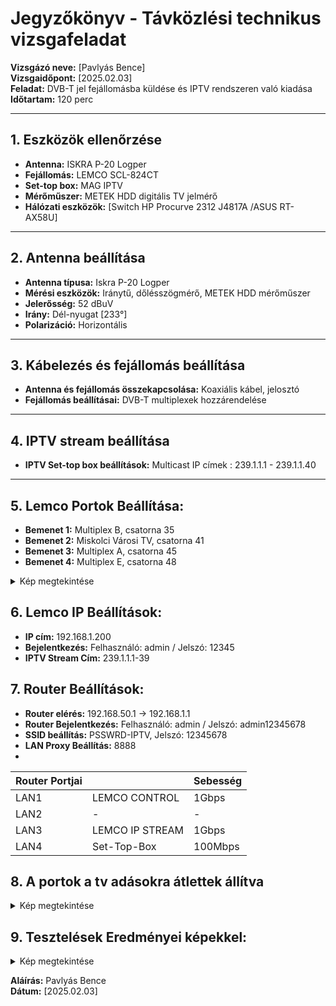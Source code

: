 # Jegyzőkönyv - Távközlési technikus vizsgafeladat

**Vizsgázó neve:** [Pavlyás Bence]  
**Vizsgaidőpont:** [2025.02.03]  
**Feladat:** DVB-T jel fejállomásba küldése és IPTV rendszeren való kiadása  
**Időtartam:** 120 perc

---

## 1. Eszközök ellenőrzése
- **Antenna:** ISKRA P-20 Logper
- **Fejállomás:** LEMCO SCL-824CT
- **Set-top box:** MAG IPTV
- **Mérőműszer:** METEK HDD digitális TV jelmérő
- **Hálózati eszközök:** [Switch HP Procurve 2312 J4817A /ASUS RT-AX58U]

---

## 2. Antenna beállítása
- **Antenna típusa:** Iskra P-20 Logper
- **Mérési eszközök:** Iránytű, dőlésszögmérő, METEK HDD mérőműszer
- **Jelerősség:** 52 dBuV  
- **Irány:** Dél-nyugat [233°]  
- **Polarizáció:** Horizontális

---

## 3. Kábelezés és fejállomás beállítása
- **Antenna és fejállomás összekapcsolása:** Koaxiális kábel, jelosztó
- **Fejállomás beállításai:** DVB-T multiplexek hozzárendelése

---

## 4. IPTV stream beállítása
- **IPTV Set-top box beállítások:** Multicast IP címek : 239.1.1.1 - 239.1.1.40

---

## 5. Lemco Portok Beállítása:
- **Bemenet 1:** Multiplex B, csatorna 35  
- **Bemenet 2:** Miskolci Városi TV, csatorna 41  
- **Bemenet 3:** Multiplex A, csatorna 45  
- **Bemenet 4:** Multiplex E, csatorna 48  
<details>

  <summary>Kép megtekintése</summary>

  ![Portok](https://raw.githubusercontent.com/PavlyasB/Meresijegyzokonyvek/refs/heads/main/IPTV/K%C3%A9pek/input1-3.png)     
  
  ![Portok](https://raw.githubusercontent.com/PavlyasB/Meresijegyzokonyvek/refs/heads/main/IPTV/K%C3%A9pek/input4.png) 

</details>

## 6. Lemco IP Beállítások:
- **IP cím:** 192.168.1.200  
- **Bejelentkezés:** Felhasználó: admin / Jelszó: 12345  
- **IPTV Stream Cím:** 239.1.1.1-39  

## 7. Router Beállítások:
- **Router elérés:** 192.168.50.1 -> 192.168.1.1  
- **Router Bejelentkezés:** Felhasználó: admin / Jelszó: admin12345678  
- **SSID beállítás:** PSSWRD-IPTV, Jelszó: 12345678  
- **LAN Proxy Beállítás:** 8888  
- 
|Router Portjai                       |        | Sebesség |
| ----------------------------------- | ----------- | ------------- |
| LAN1                                | LEMCO CONTROL| 1Gbps        |
| LAN2                                | -           | -             |
| LAN3                                | LEMCO IP STREAM | 1Gbps     |
| LAN4                                | Set-Top-Box  | 100Mbps      |

## 8. A portok a tv adásokra átlettek állítva 
<details>

  <summary>Kép megtekintése</summary>

  ![tsout](https://raw.githubusercontent.com/PavlyasB/Meresijegyzokonyvek/refs/heads/main/IPTV/K%C3%A9pek/tsout.png)       

</details>


## 9. Tesztelések Eredményei képekkel:
<details>

  <summary>Kép megtekintése</summary>

  ![teszt1](https://raw.githubusercontent.com/PavlyasB/Meresijegyzokonyvek/refs/heads/main/IPTV/K%C3%A9pek/VLC.png)      
  
  ![teszt2](https://raw.githubusercontent.com/PavlyasB/Meresijegyzokonyvek/refs/heads/main/IPTV/K%C3%A9pek/vlc2.png)   

    ![teszt3](https://raw.githubusercontent.com/PavlyasB/Meresijegyzokonyvek/refs/heads/main/IPTV/K%C3%A9pek/2.PNG)       
  
  ![teszt4](https://raw.githubusercontent.com/PavlyasB/Meresijegyzokonyvek/refs/heads/main/IPTV/K%C3%A9pek/3.PNG)      

    ![teszt5](https://raw.githubusercontent.com/PavlyasB/Meresijegyzokonyvek/refs/heads/main/IPTV/K%C3%A9pek/4.PNG)     
  
  ![teszt6](https://raw.githubusercontent.com/PavlyasB/Meresijegyzokonyvek/refs/heads/main/IPTV/K%C3%A9pek/fdgfgdh.png)   

</details>




**Aláírás:** Pavlyás Bence  
**Dátum:** [2025.02.03]
